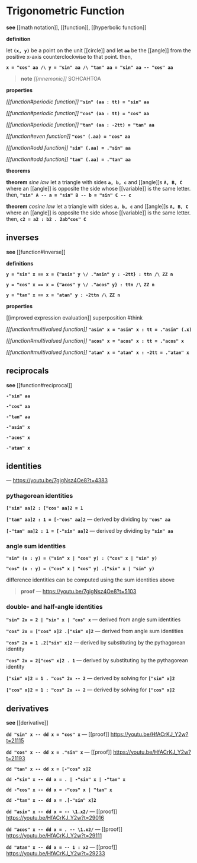 # Trigonometric Function

**see** [[math notation]], [[function]], [[hyperbolic function]]

**definition**

let **`(x, y)`** be a point on the unit [[circle]] and let **`aa`** be the [[angle]] from the positive x-axis counterclockwise to that point. then,

**`x = "cos" aa /\ y = "sin" aa /\ "tan" aa = "sin" aa -- "cos" aa`**

> **note** _[[mnemonic]]_ SOHCAHTOA

**properties**

_[[function#periodic function]]_ **`"sin" (aa : tt) = "sin" aa`**

_[[function#periodic function]]_ **`"cos" (aa : tt) = "cos" aa`**

_[[function#periodic function]]_ **`"tan" (aa : -2tt) = "tan" aa`**

_[[function#even function]]_ **`"cos" (.aa) = "cos" aa`**

_[[function#odd function]]_ **`"sin" (.aa) = ."sin" aa`**

_[[function#odd function]]_ **`"tan" (.aa) = ."tan" aa`**

**theorems**

**theorem** _sine law_ let a triangle with sides **`a, b, c`** and [[angle]]s **`A, B, C`** where an [[angle]] is opposite the side whose [[variable]] is the same letter. then, **`"sin" A -- a = "sin" B -- b = "sin" C -- c`**

**theorem** _cosine law_ let a triangle with sides **`a, b, c`** and [[angle]]s **`A, B, C`** where an [[angle]] is opposite the side whose [[variable]] is the same letter. then, **`c2 = a2 : b2 . 2ab"cos" C`**

## inverses

**see** [[function#inverse]]

**definitions**

**`y = "sin" x == x = {"asin" y \/ ."asin" y : -2tt} : ttn /\ ZZ n`**

**`y = "cos" x == x = {"acos" y \/ ."acos" y} : ttn /\ ZZ n`**

**`y = "tan" x == x = "atan" y : -2ttn /\ ZZ n`**

**properties**

[[improved expression evaluation]] superposition #think

_[[function#multivalued function]]_ **`"asin" x = "asin" x : tt = ."asin" (.x)`**

_[[function#multivalued function]]_ **`"acos" x = "acos" x : tt = ."acos" x`**

_[[function#multivalued function]]_ **`"atan" x = "atan" x : -2tt = ."atan" x`**

## reciprocals

**see** [[function#reciprocal]]

**`-"sin" aa`**

**`-"cos" aa`**

**`-"tan" aa`**

**`-"asin" x`**

**`-"acos" x`**

**`-"atan" x`**

## identities

&mdash; <https://youtu.be/7gigNsz4Oe8?t=4383>

### pythagorean identities

**`["sin" aa]2 : ["cos" aa]2 = 1`**

**`["tan" aa]2 : 1 = [-"cos" aa]2`** &mdash; derived by dividing by **`"cos" aa`**

**`[-"tan" aa]2 : 1 = [-"sin" aa]2`** &mdash; derived by dividing by **`"sin" aa`**

### angle sum identities

**`"sin" (x : y) = ("sin" x | "cos" y) : ("cos" x | "sin" y)`**

**`"cos" (x : y) = ("cos" x | "cos" y) .("sin" x | "sin" y)`**

difference identities can be computed using the sum identities above

> **proof** &mdash; <https://youtu.be/7gigNsz4Oe8?t=5103>

### double- and half-angle identities

**`"sin" 2x = 2 | "sin" x | "cos" x`** &mdash; derived from angle sum identities

**`"cos" 2x = ["cos" x]2 .["sin" x]2`** &mdash; derived from angle sum identities

**`"cos" 2x = 1 .2["sin" x]2`** &mdash; derived by substituting by the pythagorean identity

**`"cos" 2x = 2["cos" x]2 . 1`** &mdash; derived by substituting by the pythagorean identity

**`["sin" x]2 = 1 . "cos" 2x -- 2`** &mdash; derived by solving for **`["sin" x]2`**

**`["cos" x]2 = 1 : "cos" 2x -- 2`** &mdash; derived by solving for **`["cos" x]2`**

## derivatives

**see** [[derivative]]

**`dd "sin" x -- dd x = "cos" x`** &mdash; [[proof]] <https://youtu.be/HfACrKJ_Y2w?t=21115>

**`dd "cos" x -- dd x = ."sin" x`** &mdash; [[proof]] <https://youtu.be/HfACrKJ_Y2w?t=21193>

**`dd "tan" x -- dd x = [-"cos" x]2`**

**`dd -"sin" x -- dd x = . | -"sin" x | -"tan" x`**

**`dd -"cos" x -- dd x = -"cos" x | "tan" x`**

**`dd -"tan" x -- dd x = .[-"sin" x]2`**

**`dd "asin" x -- dd x = -- \1.x2/`** &mdash; [[proof]] <https://youtu.be/HfACrKJ_Y2w?t=29016>

**`dd "acos" x -- dd x = . -- \1.x2/`** &mdash; [[proof]] <https://youtu.be/HfACrKJ_Y2w?t=29111>

**`dd "atan" x -- dd x = -- 1 : x2`** &mdash; [[proof]] <https://youtu.be/HfACrKJ_Y2w?t=29233>
